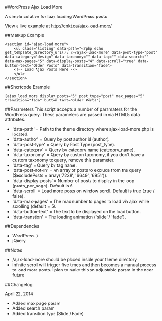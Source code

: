#WordPress Ajax Load More

A simple solution for lazy loading WordPress posts

View a live example at http://cnkt.ca/ajax-load-more/

##Markup Example
```
<section id="ajax-load-more">
	<ul class="listing" data-path="<?php echo get_template_directory_uri(); ?>/ajax-load-more" data-post-type="post" data-category="design" data-taxonomy="" data-tag="" data-search="" data-max-pages="5" data-display-posts="4" data-scroll="true" data-button-text="Older Posts" data-transition="fade">
	<!-- Load Ajax Posts Here -->
	</ul>
</section>
```

##Shortcode Example
```
[ajax_load_more display_posts="5" post_type="post" max_pages="5" transition="fade" button_text="Older Posts"]
```

##Parameters
This script accepts a number of paramaters for the WordPress query. These parameters are passed in via HTML5 data attributes.
- 'data-path' = Path to the theme directory where ajax-load-more.php is located.
- 'data-author' = Query by post author id (author).
- 'data-post-type' = Query by Post Type (post_type).
- 'data-category' = Query by category name (category_name).
- 'data-taxonomy' = Query by custon taxonomy, if you don't have a custom taxonomy to query, remove this parameter.
- 'data-tag' = Query by tag name.
- 'data-post-not-in' = An array of posts to exclude from the query ($excludePosts = array('7238', '6649', '6951')).
- 'data-display-posts' = Number of posts to display in the loop (posts_per_page). Default is 6.
- 'data-scroll' = Load more posts on window scroll. Default is true (true / false).
- 'data-max-pages' = The max number to pages to load via ajax while scrolling (default = 5).
- 'data-button-text' = The text to be displayed on the load button.
- 'data-transtion' = The loading animation ('slide' / 'fade').

##Dependencies
- WordPress :)
- jQuery

##Notes
* /ajax-load-more should be placed inside your theme directory
* infinite scroll will trigger five times and then becomes a manual process to load more posts. I plan to make this an adjustable param in the near future

##Changelog

April 22, 2014
* Added max page param
* Added search param
* Added transition type (Slide / Fade)
